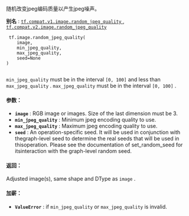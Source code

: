随机改变jpeg编码质量以产生jpeg噪声。

**别名** : [ `tf.compat.v1.image.random_jpeg_quality` ](/api_docs/python/tf/image/random_jpeg_quality), [ `tf.compat.v2.image.random_jpeg_quality` ](/api_docs/python/tf/image/random_jpeg_quality)

```
 tf.image.random_jpeg_quality(
    image,
    min_jpeg_quality,
    max_jpeg_quality,
    seed=None
)
 
```

 `min_jpeg_quality`  must be in the interval  `[0, 100]`  and less than `max_jpeg_quality` . `max_jpeg_quality`  must be in the interval  `[0, 100]` .

#### 参数：
- **`image`** : RGB image or images. Size of the last dimension must be 3.
- **`min_jpeg_quality`** : Minimum jpeg encoding quality to use.
- **`max_jpeg_quality`** : Maximum jpeg encoding quality to use.
- **`seed`** : An operation-specific seed. It will be used in conjunction with thegraph-level seed to determine the real seeds that will be used in thisoperation. Please see the documentation of set_random_seed for itsinteraction with the graph-level random seed.


#### 返回：
Adjusted image(s), same shape and DType as  `image` .

#### 加薪：
- **`ValueError`** : if  `min_jpeg_quality`  or  `max_jpeg_quality`  is invalid.
